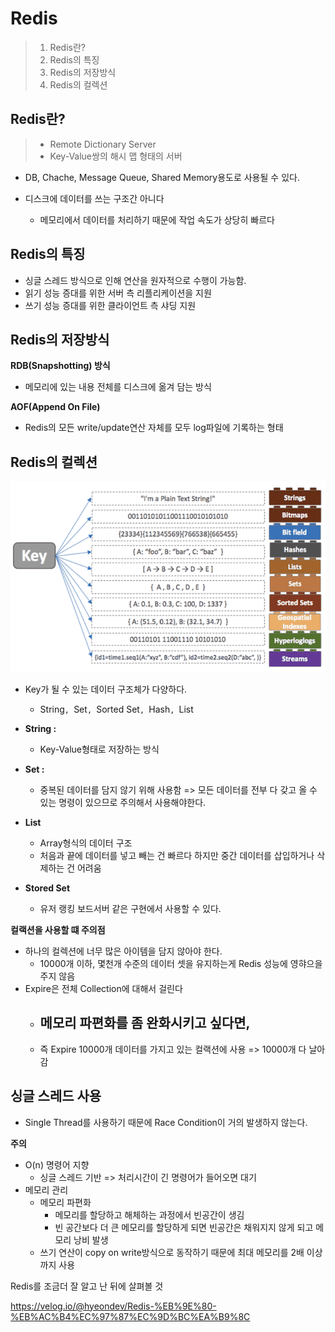 # Redis

> 1. Redis란?
> 1. Redis의 특징
> 1. Redis의 저장방식
> 1. Redis의 컬렉션

## Redis란?

> - Remote Dictionary Server
> - Key-Value쌍의 해시 맵 형태의 서버

- DB, Chache, Message Queue, Shared Memory용도로 사용될 수 있다.

- 디스크에 데이터를 쓰는 구조간 아니다
  - 메모리에서 데이터를 처리하기 때문에 작업 속도가 상당히 빠르다



## Redis의 특징

- 싱글 스레드 방식으로 인해 연산을 원자적으로 수행이 가능함.
- 읽기 성능 증대를 위한 서버 측 리플리케이션을 지원
- 쓰기 성능 증대를 위한 클라이언트 측 샤딩 지원



## Redis의 저장방식

**RDB(Snapshotting) 방식**

- 메모리에 있는 내용 전체를 디스크에 옮겨 담는 방식

**AOF(Append On File)**

- Redis의 모든 write/update연산 자체를 모두 log파일에 기록하는 형태



## Redis의 컬렉션

![image-20230208155730052](./Redis.assets/image-20230208155730052.png)

- Key가 될 수 있는 데이터 구조체가 다양하다.
  - String`, `Set`, `Sorted Set`, `Hash`, `List

- **String :** 
  - Key-Value형태로 저장하는 방식
- **Set :**
  -  중복된 데이터를 담지 않기 위해 사용함 => 모든 데이터를 전부 다 갖고 올 수 있는 명령이 있으므로 주의해서 사용해야한다.
- **List**
  - Array형식의 데이터 구조
  - 처음과 끝에 데이터를 넣고 빼는 건 빠르다 하지만 중간 데이터를 삽입하거나 삭제하는 건 어려움
- **Stored Set**
  - 유저 랭킹 보드서버 같은 구현에서 사용할 수 있다.

**컬랙션을 사용할 떄 주의점**

- 하나의 컬렉션에 너무 많은 아이템을 담지 않아야 한다.
  - 10000개 이하, 몇천개 수준의 데이터 셋을 유지하는게 Redis 성능에 영햐으을 주지 않음
- Expire은 전체 Collection에 대해서 걸린다
  - 메모리 파편화를 좀 완화시키고 싶다면,
    - 
  - 즉 Expire 10000개 데이터를 가지고 있는 컬랙션에 사용 => 10000개 다 날아감





## 싱글 스레드 사용

- Single Thread를 사용하기 때문에 Race Condition이 거의 발생하지 않는다.



**주의**

- O(n) 명령어 지향
  - 싱글 스레드 기반 => 처리시간이 긴 명령어가 들어오면 대기
- 메모리 관리
  - 메모리 파편화
    - 메모리를 할당하고 해체하는 과정에서 빈공간이 생김
    - 빈 공간보다 더 큰 메모리를 할당하게 되면 빈공간은 채워지지 않게 되고 메모리 낭비 발생
  - 쓰기 연산이 copy on write방식으로 동작하기 때문에 최대 메모리를 2배 이상까지 사용









Redis를 조금더 잘 알고 난 뒤에 살펴볼 것

https://velog.io/@hyeondev/Redis-%EB%9E%80-%EB%AC%B4%EC%97%87%EC%9D%BC%EA%B9%8C

